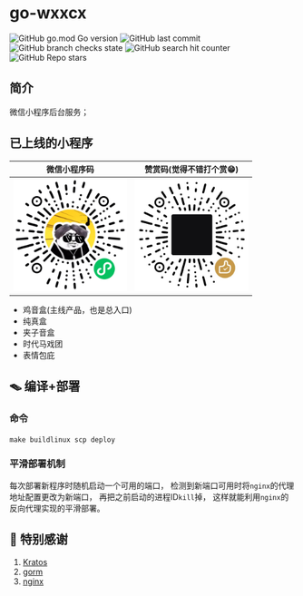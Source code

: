 # go-wxxcx

![GitHub go.mod Go version](https://img.shields.io/github/go-mod/go-version/sukaifei/go-wxxcx)
![GitHub last commit](https://img.shields.io/github/last-commit/SuKaifei/go-wxxcx)
![GitHub branch checks state](https://img.shields.io/badge/license-GNU-green)
![GitHub search hit counter](https://img.shields.io/github/search/SuKaiFei/go-wxxcx/go)
![GitHub Repo stars](https://img.shields.io/github/stars/sukaifei/go-wxxcx?style=social)



## 简介

微信小程序后台服务；

## 已上线的小程序


|                     微信小程序码                       |                    赞赏码(觉得不错打个赏😁)                     |
|:-----------------------------------------------:|:-----------------------------------------------------:|
| <img src="./assets/image/mp.jpg" width="200px"> | <img src="./assets/image/zanshang.jpg" width="200px"> |

- 鸡音盒(主线产品，也是总入口)
- 纯真盒
- 夹子音盒
- 时代马戏团
- 表情包庇

## 🪤 编译+部署

### 命令

`make buildlinux scp deploy`

### 平滑部署机制

每次部署新程序时随机启动一个可用的端口，
检测到新端口可用时将`nginx`的代理地址配置更改为新端口，
再把之前启动的进程ID`kill`掉，
这样就能利用`nginx`的反向代理实现的平滑部署。

## 🤝 特别感谢

1. [Kratos](https://github.com/go-kratos/kratos)
1. [gorm](https://github.com/go-gorm/gorm)
1. [nginx](https://github.com/nginx/nginx)
